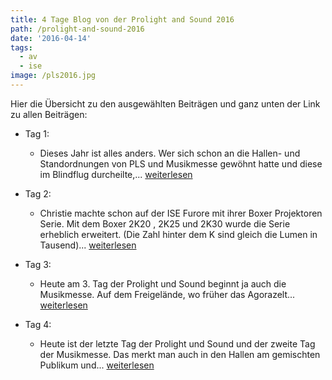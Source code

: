 ```yaml
---
title: 4 Tage Blog von der Prolight and Sound 2016
path: /prolight-and-sound-2016
date: '2016-04-14'
tags:
  - av
  - ise
image: /pls2016.jpg
---
```


Hier die Übersicht zu den ausgewählten Beiträgen und ganz unten der Link zu allen Beiträgen:

- Tag 1:
  - Dieses Jahr ist alles anders. Wer sich schon an die Hallen- und Standordnungen von PLS und Musikmesse gewöhnt hatte und diese im Blindflug durcheilte,... [weiterlesen](https://www.professional-system.de/features/prolight-und-sound-2016-led-trends-von-absen-ledcon-panasonic-aoto/)

- Tag 2:
  - Christie machte schon auf der ISE Furore mit ihrer Boxer Projektoren Serie. Mit dem Boxer 2K20 , 2K25 und 2K30 wurde die Serie erheblich erweitert. (Die Zahl hinter dem K sind gleich die Lumen in Tausend)... [weiterlesen](https://www.professional-system.de/business/prolight-sound-2016-neuste-projektionstechnik-bei-christie/)

- Tag 3:
  - Heute am 3. Tag der Prolight und Sound beginnt ja auch die Musikmesse. Auf dem Freigelände, wo früher das Agorazelt... [weiterlesen](https://www.professional-system.de/business/prolight-und-sound-2016-impressionen-vom-freigelaende/)

- Tag 4:
  - Heute ist der letzte Tag der Prolight und Sound und der zweite Tag der Musikmesse. Das merkt man auch in den Hallen am gemischten Publikum und... [weiterlesen](https://www.professional-system.de/features/prolight-sound-2016-impressionen-aus-halle-4/)